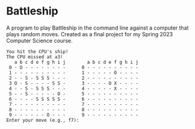 # Battleship
A program to play Battleship in the command line against a computer that plays random moves. Created as a final project for my Spring 2023 Computer Science course.
```
You hit the CPU's ship!
The CPU missed at a3!
   a b c d e f g h i j        a b c d e f g h i j 
 0 - O - - - - - - - -      0 - - - - - - - - - - 
 1 - - - - - - - - - -      1 - - - - - O - - - - 
 2 - - S - S S S - - -      2 - - - - - - - - - - 
 3 O - S - - - - S S -      3 - - - - O X - - - - 
 4 - - S - S S S - - -      4 - - - - - X - - - - 
 5 - - S - - - - - O -      5 - - - - - - - - - - 
 6 - - - - S S S S S -      6 - - - - - - - - - - 
 7 - - - - - - - - - -      7 - - - - - - - - - - 
 8 - - - - - - - - - -      8 - - - - - - - - - - 
 9 - - - - - - O - - -      9 - - - - - - - - - - 
Enter your move (e.g., f7): 
```